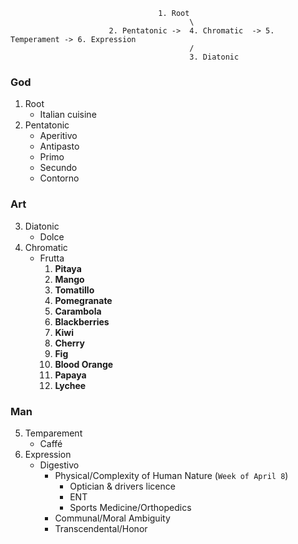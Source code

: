 
                                     1. Root    
                                            \ 
                          2. Pentatonic ->  4. Chromatic  -> 5. Temperament -> 6. Expression
                                            / 
                                            3. Diatonic
 

### God
1. Root
   - Italian cuisine
2. Pentatonic
   - Aperitivo
   - Antipasto
   - Primo
   - Secundo
   - Contorno 
### Art
3. Diatonic
   - Dolce
4. Chromatic
   - Frutta
     1. **Pitaya** 
     2. **Mango**  
     3. **Tomatillo** 
     4. **Pomegranate** 
     5. **Carambola**     
     6. **Blackberries**  
     7. **Kiwi**  
     8. **Cherry** 
     9. **Fig** 
     10. **Blood Orange**  
     11. **Papaya** 
     12. **Lychee**  
### Man
5. Temparement
   - Caffé
6. Expression
   - Digestivo
      - Physical/Complexity of Human Nature (`Week of April 8`)
         - Optician & drivers licence
         - ENT
         - Sports Medicine/Orthopedics 
      - Communal/Moral Ambiguity
      - Transcendental/Honor
